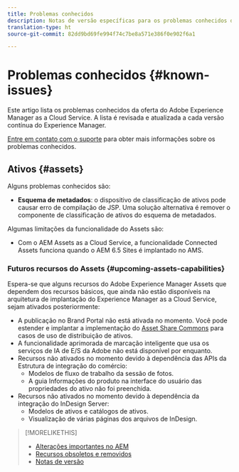 ```yaml
---
title: Problemas conhecidos
description: Notas de versão específicas para os problemas conhecidos do Adobe Experience Manager as a Cloud Service
translation-type: ht
source-git-commit: 82dd9bd69fe994f74c7be8a571e386f0e902f6a1

---
```



# Problemas conhecidos {#known-issues}

Este artigo lista os problemas conhecidos da oferta do Adobe Experience Manager as a Cloud Service. A lista é revisada e atualizada a cada versão contínua do Experience Manager.

[Entre em contato com o suporte](https://helpx.adobe.com/support/experience-manager.html) para obter mais informações sobre os problemas conhecidos.

<!-- 
## Platform {#platform}

## Sites {#sites}
-->

## Ativos {#assets}

<!-- Jira label: assets-cloud-known-issues -->

Alguns problemas conhecidos são:

* **Esquema de metadados**: o dispositivo de classificação de ativos pode causar erro de compilação de JSP. Uma solução alternativa é remover o componente de classificação de ativos do esquema de metadados. <!-- CQ-4282865 -->

Algumas limitações da funcionalidade do Assets são:

* Com o AEM Assets as a Cloud Service, a funcionalidade Connected Assets funciona quando o AEM 6.5 Sites é implantado no AMS.

### Futuros recursos do Assets {#upcoming-assets-capabilities}

Espera-se que alguns recursos do Adobe Experience Manager Assets que dependem dos recursos básicos, que ainda não estão disponíveis na arquitetura de implantação do Experience Manager as a Cloud Service, sejam ativados posteriormente:

* A publicação no Brand Portal não está ativada no momento. Você pode estender e implantar a implementação do [Asset Share Commons](https://adobe-marketing-cloud.github.io/asset-share-commons/) para casos de uso de distribuição de ativos.
* A funcionalidade aprimorada de marcação inteligente que usa os serviços de IA de E/S da Adobe não está disponível por enquanto.
* Recursos não ativados no momento devido à dependência das APIs da Estrutura de integração do comércio:
   * Modelos de fluxo de trabalho da sessão de fotos.
   * A guia Informações do produto na interface do usuário das propriedades do ativo não foi preenchida.
* Recursos não ativados no momento devido à dependência da integração do InDesign Server:
   * Modelos de ativos e catálogos de ativos.
   * Visualização de várias páginas dos arquivos de InDesign.

>[!MORELIKETHIS]
>
>* [Alterações importantes no AEM](aem-cloud-changes.md)
>* [Recursos obsoletos e removidos](deprecated-removed-features.md)
>* [Notas de versão](home.md)


